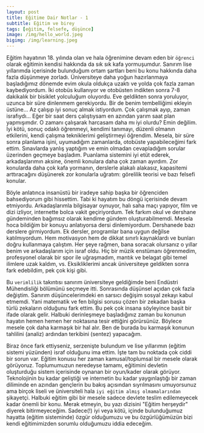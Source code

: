```yaml
---
layout: post
title: Eğitime Dair Notlar - 1
subtitle: Eğitim ve birey
tags: [eğitim, felsefe, düşünce]
image: /img/hello_world.jpeg
bigimg: /img/learning.jpeg
---
```


Eğitim hayatının 18. yılında olan ve hala öğrenimine devam eden bir `öğrenci`  olarak eğitimin kendisi hakkında da sık sık kafa  yormuşumdur. Sanırım lise yıllarımda içerisinde bulunduğum ortam şartları beni bu konu hakkında daha fazla düşünmeye zorladı. Üniversiteye daha yoğun hazırlanmaya başladığımız dönemde evim okula oldukça uzaktı ve yolda çok fazla zaman kaybediyordum. İki otobüs kullanıyor ve otobüsten indikten sonra 7-8 dakikalık bir bisiklet yolculuğum oluyordu. Eve geldikten sonra yoruluyor, uzunca bir süre dinlenmem gerekiyordu. Bir de benim tembelliğimi ekleyin üstüne... Az çalışıp iyi sonuç almak istiyordum. Çok çalışmak ayıp, zaman israfıydı... Eğer bir saat ders çalıştıysam en azından yarım saat plan yapmışımdır. O zamanı çalışarak harcasam daha mı iyi olurdu? Emin değilim. İyi kötü, sonuç odaklı öğrenmeyi, kendimi tanımayı, düzenli olmanın etkilerini, kendi çalışma tekniklerimi geliştirmeyi öğrendim. Mesela, bir süre sonra planlama işini, uyumadığım zamanlarda, otobüste yapabileceğimi fark ettim. Sınavlarda yanlış yaptığım ve emin olmadan cevapladığım sorular üzerinden geçmeye başladım. Puanlama sistemini iyi etüt ederek, arkadaşlarımın aksine, önemli konulara daha çok zaman ayırdım. Zor konularda daha çok kafa yormanın, derslerle alakalı alakasız, kapasitemi arttıracağını düşünerek zor konularla uğratım: görelilik teorisi ve bazı felsefi konular. 

Böyle anlatınca insanüstü bir iradeye sahip başka bir öğrenciden bahsediyorum gibi hissettim. Tabi ki hayatım bu döngü içerisinde devam etmiyordu. Arkadaşlarımla bilgisayar oynuyor, halı saha maçı yapıyor, film ve dizi izliyor, internette bolca vakit geçiriyordum. Tek farkım okul ve dershane gündeminden bağımsız olarak kendime gündem oluşturabilmemdi. Mesela hoca bildiğim bir konuyu anlatıyorsa dersi dinlemiyordum. Dershanede bazı derslere girmiyordum. Ek dersler, programlar bana uygun değilse katılmıyordum. Hem motivasyon hem de dikkat sınırlı kaynaklardı ve bunları doğru kullanmaya çalıştım. Her şeye rağmen, bana soracak olursanız o yıllar benim ve arkadaşlarım için israf oldu. Hiç bir müzik enstümanı öğrenmedim, profesyonel olarak bir spor ile uğraşmadım, mantık ve belagat gibi temel ilimlere uzak kaldım, vs. Eksikliklerimi ancak üniversiteye geldikten sonra fark edebildim, pek çok kişi gibi. 

Bu `verimlilik` takıntısı sanırım üniversiteye geldiğimde beni Endüstri Mühendisliği bölümünü seçmeye itti. Sonrasında düşünsel açıdan çok fazla değiştim. Sanırım düşüncelerimdeki en sarsıcı değişim sosyal zekayı kabul etmemdi. Yani matematik ve fen bilgisi sorusu çözen bir zekadan başka türlü zekaların olduğunu fark ettim. Bu pek çok insana söyleyince basit bir ifade olarak gelir. Halbuki derinleşmeye başladığınız zaman bu konunun hayatın hemen hemen her noktasına tesir ettiğini görürsünüz. Böylece mesele çok daha karmaşık bir hal alır. Ben de burada bu karmaşık konunun tahlilini (analiz) ardından terkibini (sentez) yapacağım. 

Biraz önce fark ettiyseniz, serzenişte bulundum ve lise yıllarımın (eğitim sistemi yüzünden) israf olduğunu ima ettim. İşte tam bu noktada çok ciddi bir sorun var. Eğitim konusu her zaman kamusal/toplumsal bir mesele olarak görüyoruz. Toplumumuzun neredeyse tamamı, eğitimini devletin oluşturduğu sistem içerisinde oynanan bir oyun/kader olarak görüyor. Teknolojinin bu kadar geliştiği ve internetin bu kadar yaygınlaştığı bir zaman diliminde en azından gençlerin bu bakış açısından sıyrılmasını umuyorsunuz ama birçok liseli ve üniversiteli hala `iyi eğitim almış olmamalarından` şikayetçi. Halbuki eğitim gibi bir mesele sadece devlete teslim edilemeyecek kadar önemli bir konu. Merak etmeyin, bu yazı dizisini "Eğitim herşeydir" diyerek bitirmeyeceğim. Sadece(!) iyi veya kötü, içinde bulunduğumuz hayatta (eğitim sisteminde) özgür olduğumuzu ve bu özgürlüğümüzün bizi kendi eğitimimizden sorumlu olduğumuzu iddia edeceğim. 